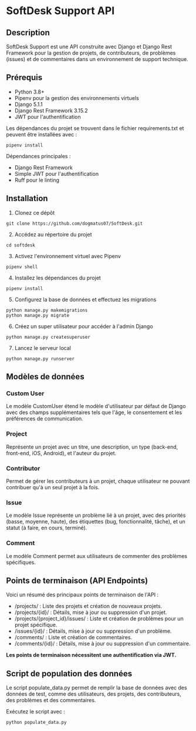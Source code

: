 # SoftDesk Support API
## Description
SoftDesk Support est une API construite avec Django et Django Rest Framework pour la gestion de projets, de contributeurs, de problèmes (issues) et de commentaires dans un environnement de support technique.

## Prérequis
* Python 3.8+
* Pipenv pour la gestion des environnements virtuels
* Django 5.1.1
* Django Rest Framework 3.15.2
* JWT pour l'authentification

Les dépendances du projet se trouvent dans le fichier requirements.txt et peuvent être installées avec :

```
pipenv install
```
Dépendances principales :

* Django Rest Framework
* Simple JWT pour l'authentification
* Ruff pour le linting

## Installation
1. Clonez ce dépôt

```
git clone https://github.com/dogmatus07/SoftDesk.git
```

2. Accédez au répertoire du projet

```
cd softdesk
```

3. Activez l'environnement virtuel avec Pipenv

```
pipenv shell
```

4. Installez les dépendances du projet

```
pipenv install
```

5. Configurez la base de données et effectuez les migrations

```
python manage.py makemigrations
python manage.py migrate
```

6. Créez un super utilisateur pour accéder à l'admin Django

```
python manage.py createsuperuser
```

7. Lancez le serveur local

```
python manage.py runserver
```

## Modèles de données

### Custom User
Le modèle CustomUser étend le modèle d'utilisateur par défaut de Django avec des champs supplémentaires tels que l'âge, le consentement et les préférences de communication.

### Project
Représente un projet avec un titre, une description, un type (back-end, front-end, iOS, Android), et l'auteur du projet.

### Contributor
Permet de gérer les contributeurs à un projet, chaque utilisateur ne pouvant contribuer qu'à un seul projet à la fois.

### Issue
Le modèle Issue représente un problème lié à un projet, avec des priorités (basse, moyenne, haute), des étiquettes (bug, fonctionnalité, tâche), et un statut (à faire, en cours, terminé).

### Comment
Le modèle Comment permet aux utilisateurs de commenter des problèmes spécifiques.

## Points de terminaison (API Endpoints)
Voici un résumé des principaux points de terminaison de l'API :

* /projects/ : Liste des projets et création de nouveaux projets.
* /projects/{id}/ : Détails, mise à jour ou suppression d'un projet.
* /projects/{project_id}/issues/ : Liste et création de problèmes pour un projet spécifique.
* /issues/{id}/ : Détails, mise à jour ou suppression d'un problème.
* /comments/ : Liste et création de commentaires.
* /comments/{id}/ : Détails, mise à jour ou suppression d'un commentaire.

**Les points de terminaison nécessitent une authentification via JWT.**

## Script de population des données
Le script populate_data.py permet de remplir la base de données avec des données de test, comme des utilisateurs, des projets, des contributeurs, des problèmes et des commentaires.

Exécutez le script avec :

```
python populate_data.py
```